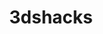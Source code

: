 ---
title: 3dshacks
crosslinks:
- 3DS
- flashcarts
- 3DSThemeSwap
- xkcd
- test
- NintendoSwitch
- pokemon
- WiiUHacks
- pokemonrng
- vitahacks
- pokemontrades
- MonsterHunter
- PokemonROMhacks
- NDSHacks
- hardwareswap
- GameSale
- ProgrammerHumor
- nocontext
- PokemonPlaza
- switchacks
---
